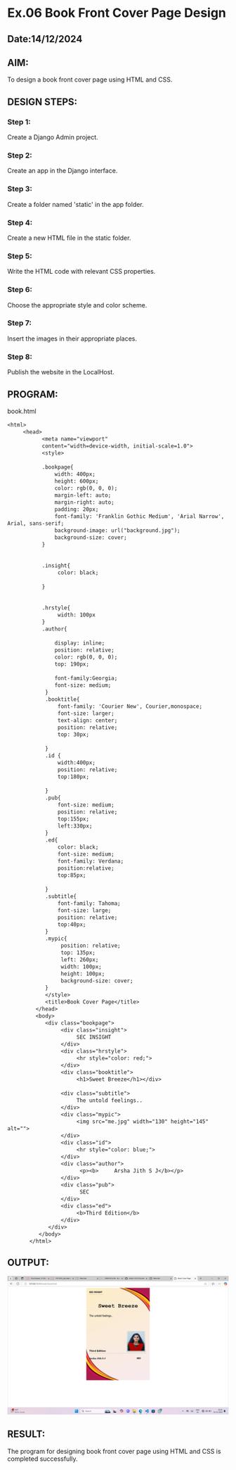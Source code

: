 # Ex.06 Book Front Cover Page Design
## Date:14/12/2024

## AIM:
To design a book front cover page using HTML and CSS.

## DESIGN STEPS:

### Step 1:
Create a Django Admin project.

### Step 2:
Create an app in the Django interface.

### Step 3:
Create a folder named 'static' in the app folder.

### Step 4:
Create a new HTML file in the static folder.

### Step 5:
Write the HTML code with relevant CSS properties.

### Step 6:
Choose the appropriate style and color scheme.

### Step 7:
Insert the images in their appropriate places.

### Step 8:
Publish the website in the LocalHost.

## PROGRAM:
book.html
```
<html>
     <head>
           <meta name="viewport"
           content="width=device-width, initial-scale=1.0">
           <style>
      
           .bookpage{
               width: 400px;
               height: 600px;
               color: rgb(0, 0, 0);
               margin-left: auto;
               margin-right: auto;
               padding: 20px;
               font-family: 'Franklin Gothic Medium', 'Arial Narrow', Arial, sans-serif;
               background-image: url("background.jpg");
               background-size: cover;
           }


           .insight{
                color: black;

           }


           .hrstyle{
                width: 100px
           }
           .author{

               display: inline;
               position: relative;
               color: rgb(0, 0, 0);
               top: 190px;

               font-family:Georgia;
               font-size: medium;
            }
            .booktitle{
                font-family: 'Courier New', Courier,monospace;
                font-size: larger;
                text-align: center;
                position: relative;
                top: 30px;

            }
            .id {
                width:400px;
                position: relative;
                top:180px;

            }
            .pub{
                font-size: medium;
                position: relative;
                top:155px;
                left:330px;
            }
            .ed{
                color: black;
                font-size: medium;
                font-family: Verdana;
                position:relative;
                top:85px;
            
            }
            .subtitle{
                font-family: Tahoma;
                font-size: large;
                position: relative;
                top:40px;
            }
            .mypic{
                 position: relative;
                 top: 135px;
                 left: 260px;
                 width: 100px;
                 height: 100px;
                 background-size: cover;
            }
            </style>
            <title>Book Cover Page</title>
         </head>
         <body>
            <div class="bookpage">
                 <div class="insight">
                      SEC INSIGHT
                 </div>
                 <div class="hrstyle">
                      <hr style="color: red;">
                 </div>
                 <div class="booktitle">
                      <h1>Sweet Breeze</h1></div>

                 <div class="subtitle">
                      The untold feelings..
                 </div>
                 <div class="mypic">
                      <img src="me.jpg" width="130" height="145" alt="">
                 </div>
                 <div class="id">
                      <hr style="color: blue;">
                 </div>
                 <div class="author">
                       <p><b>     Arsha Jith S J</b></p>
                 </div>
                 <div class="pub">
                       SEC
                 </div>
                 <div class="ed">
                      <b>Third Edition</b>
                 </div>
             </div>
          </body>
       </html>
```


## OUTPUT:
![alt text](image.png)

## RESULT:
The program for designing book front cover page using HTML and CSS is completed successfully.
